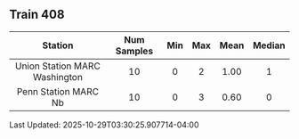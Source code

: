## Train 408

| Station | Num Samples | Min | Max | Mean | Median |
| :-----: | :---------: | :-: | :-: | :--: | :----: |
| Union Station MARC Washington | 10 | 0 | 2 | 1.00 | 1 |
| Penn Station MARC Nb | 10 | 0 | 3 | 0.60 | 0 |


Last Updated: 2025-10-29T03:30:25.907714-04:00